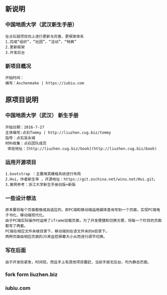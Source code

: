 ## 新说明
### 中国地质大学（武汉新生手册）
	在点石就项目向上进行更新与完善，更框架体系
	1.完成“组织”，“社团”，“活动”，“特典”
	2.更新框架
	3.开发后台
### 新项目概况
	开始时间：
	编写：Aschenmake | https://iubiu.com
	

## 原项目说明
### 中国地质大学（武汉） 新生手册 
	开始日期：2016-7-27
	主体编写:点石Tommy | http://liuzhen.cug.biz/tommy
	指导：点石吴永城
	材料收集：点石团队成员
	 体验地址：[http://liuzhen.cug.biz/book](http://liuzhen.cug.biz/book)
### 运用开源项目
	1.bootstrap ：主要用其栅格系统进行布局
	2.Hui，作者新生帝 ，开源地址：https://git.oschina.net/winu.net/Hui.git。
	3.案例参考：浙江大学新生手册旧版+新版
### 一些设计想法
	原本要将每个页面都做成自适应的，即PC端和移动端运用媒体查询写到一个页面，实现PC端电子书化，移动端现代化。
	由于PC端实际操作时运用了iframe加载页面，为了开发便捷和切换方便，将每一个栏目的页面都写了两套。
	PC端在相应文件夹根目录下，移动端则在该文件夹的m目录下。
 	两种页面由相应页面的JS来监控屏幕大小从而进行调节切换。
### 写在后面
	由于开发较紧急，时间短，而且手上有其他项目要赶，当前手册无后台，均为静态页面。 
### fork form liuzhen.biz

### iubiu.com








